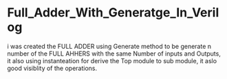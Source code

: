 # Full_Adder_With_Generatge_In_Verilog
i was created the FULL ADDER using Generate method to be generate n number of the FULL AHHERS with the same Number of inputs and Outputs,  it also using instanteation for derive the Top module to sub module, it aslo good visiblity of the operations.
